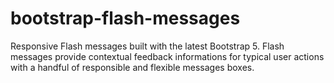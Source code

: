 # bootstrap-flash-messages
Responsive Flash messages built with the latest Bootstrap 5. Flash messages provide contextual feedback informations for typical user actions with a handful of responsible and flexible messages boxes.
